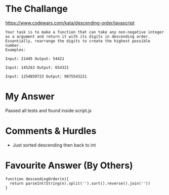 # The Challange

https://www.codewars.com/kata/descending-order/javascript

```
Your task is to make a function that can take any non-negative integer as a argument and return it with its digits in descending order. Essentially, rearrange the digits to create the highest possible number.
Examples:

Input: 21445 Output: 54421

Input: 145263 Output: 654321

Input: 1254859723 Output: 9875543221
```

# My Answer

Passed all tests and found inside script.js

# Comments & Hurdles

* Just sorted descending then back to int

# Favourite Answer (By Others)
```
function descendingOrder(n){
  return parseInt(String(n).split('').sort().reverse().join(''))
}
```